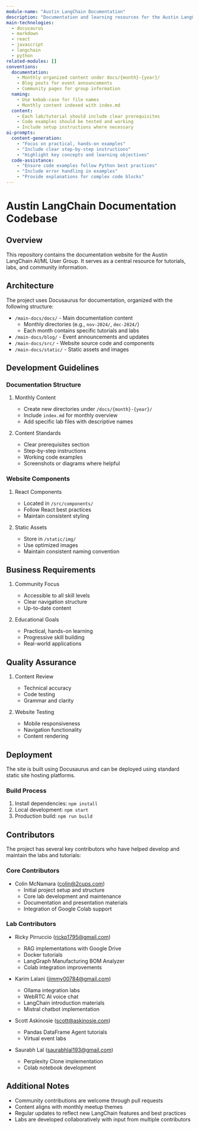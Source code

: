 ```yaml
---
module-name: "Austin LangChain Documentation"
description: "Documentation and learning resources for the Austin LangChain AI/ML User Group"
main-technologies:
  - docusaurus
  - markdown
  - react
  - javascript
  - langchain
  - python
related-modules: []
conventions:
  documentation:
    - Monthly organized content under docs/{month}-{year}/
    - Blog posts for event announcements
    - Community pages for group information
  naming:
    - Use kebab-case for file names
    - Monthly content indexed with index.md
  content:
    - Each lab/tutorial should include clear prerequisites
    - Code examples should be tested and working
    - Include setup instructions where necessary
ai-prompts:
  content-generation:
    - "Focus on practical, hands-on examples"
    - "Include clear step-by-step instructions"
    - "Highlight key concepts and learning objectives"
  code-assistance:
    - "Ensure code examples follow Python best practices"
    - "Include error handling in examples"
    - "Provide explanations for complex code blocks"
---
```


# Austin LangChain Documentation Codebase

## Overview

This repository contains the documentation website for the Austin LangChain AI/ML User Group. It serves as a central resource for tutorials, labs, and community information.

## Architecture

The project uses Docusaurus for documentation, organized with the following structure:

- `/main-docs/docs/` - Main documentation content
  - Monthly directories (e.g., `nov-2024/`, `dec-2024/`)
  - Each month contains specific tutorials and labs
- `/main-docs/blog/` - Event announcements and updates
- `/main-docs/src/` - Website source code and components
- `/main-docs/static/` - Static assets and images

## Development Guidelines

### Documentation Structure

1. Monthly Content
   - Create new directories under `/docs/{month}-{year}/`
   - Include `index.md` for monthly overview
   - Add specific lab files with descriptive names

2. Content Standards
   - Clear prerequisites section
   - Step-by-step instructions
   - Working code examples
   - Screenshots or diagrams where helpful

### Website Components

1. React Components
   - Located in `/src/components/`
   - Follow React best practices
   - Maintain consistent styling

2. Static Assets
   - Store in `/static/img/`
   - Use optimized images
   - Maintain consistent naming convention

## Business Requirements

1. Community Focus
   - Accessible to all skill levels
   - Clear navigation structure
   - Up-to-date content

2. Educational Goals
   - Practical, hands-on learning
   - Progressive skill building
   - Real-world applications

## Quality Assurance

1. Content Review
   - Technical accuracy
   - Code testing
   - Grammar and clarity

2. Website Testing
   - Mobile responsiveness
   - Navigation functionality
   - Content rendering

## Deployment

The site is built using Docusaurus and can be deployed using standard static site hosting platforms.

### Build Process
1. Install dependencies: `npm install`
2. Local development: `npm start`
3. Production build: `npm run build`

## Contributors

The project has several key contributors who have helped develop and maintain the labs and tutorials:

### Core Contributors
- Colin McNamara (colin@2cups.com)
  - Initial project setup and structure
  - Core lab development and maintenance
  - Documentation and presentation materials
  - Integration of Google Colab support

### Lab Contributors
- Ricky Pirruccio (rickp1795@gmail.com)
  - RAG implementations with Google Drive
  - Docker tutorials
  - LangGraph Manufacturing BOM Analyzer
  - Colab integration improvements

- Karim Lalani (jimmy00784@gmail.com)
  - Ollama integration labs
  - WebRTC AI voice chat
  - LangChain introduction materials
  - Mistral chatbot implementation

- Scott Askinosie (scott@askinosie.com)
  - Pandas DataFrame Agent tutorials
  - Virtual event labs

- Saurabh Lal (saurabhlal193@gmail.com)
  - Perplexity Clone implementation
  - Colab notebook development

## Additional Notes

- Community contributions are welcome through pull requests
- Content aligns with monthly meetup themes
- Regular updates to reflect new LangChain features and best practices
- Labs are developed collaboratively with input from multiple contributors

